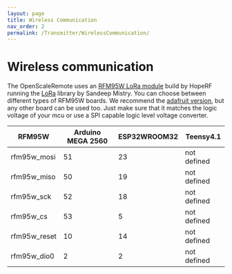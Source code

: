 ```yaml
---
layout: page
title: Wireless Communication
nav_order: 2
permalink: /Transmitter/WirelessCommunication/
---
```


# Wireless communication

The OpenScaleRemote uses an [RFM95W LoRa module](https://www.hoperf.com/modules/lora/RFM95W.html) build by HopeRF running the [LoRa](https://github.com/sandeepmistry/arduino-LoRa) library by Sandeep Mistry. You can choose between different types of RFM95W boards. We recommend the [adafruit version](https://www.adafruit.com/product/3072), but any other board can be used too. Just make sure that it matches the logic voltage of your mcu or use a SPI capable logic level voltage converter.

RFM95W | Arduino MEGA 2560 | ESP32WROOM32 | Teensy4.1
-------- | -------- | -------- | --------
rfm95w_mosi | 51 | 23 | not defined
rfm95w_miso | 50 | 19 | not defined
rfm95w_sck | 52 | 18 | not defined
rfm95w_cs | 53 | 5 | not defined
rfm95w_reset | 10 | 14 | not defined
rfm95w_dio0 | 2 | 2 | not defined